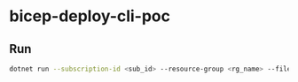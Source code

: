 # bicep-deploy-cli-poc

## Run
```sh
dotnet run --subscription-id <sub_id> --resource-group <rg_name> --file <path_to_bicepparam_file>
```